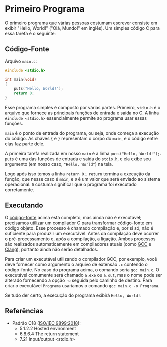# Primeiro Programa

O primeiro programa que várias pessoas costumam escrever consiste em exibir
"Hello, World!" ("Olá, Mundo!" em inglês). Um simples código C para essa tarefa
é o seguinte:

## Código-Fonte

Arquivo `main.c`:

```c
#include <stdio.h>

int main(void)
{
    puts("Hello, World!");
    return 0;
}
```

Esse programa simples é composto por várias partes. Primeiro, `stdio.h` é o
arquivo que fornece as principais funções de entrada e saída no C. A linha
`#include <stdio.h>` essencialmente permite ao programa usar essas funções.

`main` é o ponto de entrada do programa, ou seja, onde começa a execução do
código. As chaves `{` e `}` representam o corpo do `main`, e o código entre elas
faz parte dele.

A primeira tarefa realizada em nosso `main` é a linha `puts("Hello, World!");`.
`puts` é uma das funções de entrada e saída do `stdio.h`, e ela exibe seu
argumento (em nosso caso, `"Hello, World"`) na tela.

Logo após isso temos a linha `return 0;`. `return` termina a execução da função,
que nesse caso é `main`, e `0` é um valor que será enviado ao sistema
operacional. `0` costuma significar que o programa foi executado corretamente.

## Executando

O [código-fonte](#código-fonte) acima está completo, mas ainda não é executável;
precisamos utilizar um compilador C para transformar código-fonte em código
objeto. Esse processo é chamado compilação e, por si só, não é suficiente para
produzir um executável. Antes da compilação deve ocorrer o pré-processamento e,
após a compilação, a ligação. Ambos processos são realizados automaticamente em
compiladores atuais (como [GCC](https://gcc.gnu.org/) e
[Clang](https://clang.llvm.org/)), portanto ainda não serão detalhados.

Para criar um executável utilizando o compilador GCC, por exemplo, você deve
fornecer como argumento o arquivo de extensão `.c` contendo o código-fonte. No
caso do programa acima, o comando seria `gcc main.c`. O executável comumente
será chamado `a.exe` ou `a.out`, mas o nome pode ser alterado fornecendo a opção
`-o` seguida pelo caminho de destino. Para criar o executável `Programa`
usaríamos o comando `gcc main.c -o Programa`.

Se tudo der certo, a execução do programa exibirá `Hello, World!`.

## Referências

- Padrão C18 ([ISO/IEC 9899:2018](https://www.iso.org/standard/74528.html)):
  - 5.1.2.2 Hosted environment
  - 6.8.6.4 The return statement
  - 7.21 Input/output <stdio.h>
